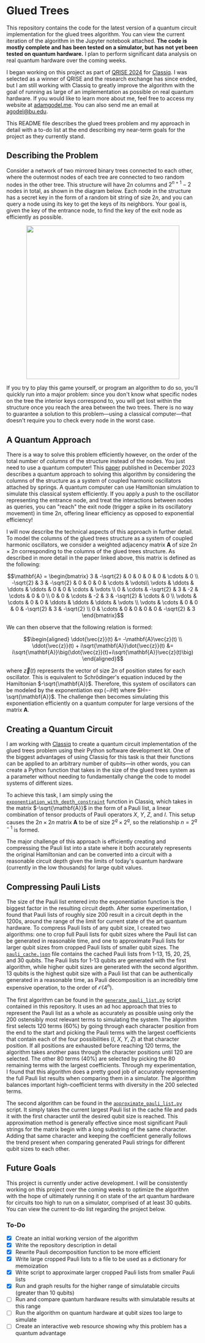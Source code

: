 # Glued Trees
This repository contains the code for the latest version of a quantum circuit implementation for the glued trees algorithm. You can view the current iteration of the algorithm in the Jupyter notebook attached. **The code is mostly complete and has been tested on a simulator, but has not yet been tested on quantum hardware.** I plan to perform significant data analysis on real quantum hardware over the coming weeks.

I began working on this project as part of [QRISE 2024](https://github.com/adam-godel/qrise2024-classiq-challenge) for [Classiq](https://github.com/Classiq). I was selected as a winner of QRISE and the research exchange has since ended, but I am still working with Classiq to greatly improve the algorithm with the goal of running as large of an implementation as possible on real quantum hardware. If you would like to learn more about me, feel free to access my website at [adamgodel.me](https://adamgodel.me/). You can also send me an email at agodel@bu.edu.

This README file describes the glued trees problem and my approach in detail with a to-do list at the end describing my near-term goals for the project as they currently stand.

## Describing the Problem
Consider a network of two mirrored binary trees connected to each other, where the outermost nodes of each tree are connected to two random nodes in the other tree. This structure will have $2n$ columns and $2^{n+1}-2$ nodes in total, as shown in the diagram below. Each node in the structure has a secret key in the form of a random bit string of size $2n$, and you can query a node using its key to get the keys of its neighbors. Your goal is, given the key of the entrance node, to find the key of the exit node as efficiently as possible.

<p align="center">
<img src="https://blogger.googleusercontent.com/img/b/R29vZ2xl/AVvXsEjoHV_EgsCy3f3fid2P29Lyq00CQtPBiV9cc2A2oL6RoX0W3oawha617NRm7a6J9fdUPG7z55MuHKnko5eDCRZ4tb6mVvFQ-twhlL3EjLKDHKHDw0-69-0ESWovOsDTbkAfDBUwRiYa0U8rfHeGOB_JwfcWIXQyJYnfmRjI5E7ygfZz-l5w1N4Kisle8WeV/s16000/image2.png" height="400">
</p>

If you try to play this game yourself, or program an algorithm to do so, you'll quickly run into a major problem: since you don't know what specific nodes on the tree the interior keys correspond to, you will get lost within the structure once you reach the area between the two trees. There is no way to guarantee a solution to this problem—using a classical computer—that doesn't require you to check every node in the worst case.

## A Quantum Approach
There is a way to solve this problem efficiently however, on the order of the total number of *columns* of the structure instead of the nodes. You just need to use a quantum computer! This [paper](https://journals.aps.org/prx/pdf/10.1103/PhysRevX.13.041041) published in December 2023 describes a quantum approach to solving this algorithm by considering the columns of the structure as a system of coupled harmonic oscillators attached by springs. A quantum computer can use Hamiltonian simulation to simulate this classical system efficiently. If you apply a push to the oscillator representing the entrance node, and treat the interactions between nodes as queries, you can "reach" the exit node (trigger a spike in its oscillatory movement) in time $2n$, offering linear efficiency as opposed to exponential efficiency!

I will now describe the technical aspects of this approach in further detail. To model the columns of the glued trees structure as a system of coupled harmonic oscillators, we consider a weighted adjacency matrix $\mathbf{A}$ of size $2n \times 2n$ corresponding to the columns of the glued trees structure. As described in more detail in the paper linked above, this matrix is defined as the following: 
```math
\mathbf{A} = \begin{bmatrix}
3 & -\sqrt{2} & 0 & 0 & 0 & 0 & \cdots & 0 \\
-\sqrt{2} & 3 & -\sqrt{2} & 0 & 0 & 0 & \cdots & \vdots\\
\vdots & \ddots & \ddots & \ddots & 0 & 0 & \cdots & \vdots \\
0 & \cdots & -\sqrt{2} & 3 & -2 & \cdots & 0 & 0 \\
0 & 0 & \cdots & -2 & 3 & -\sqrt{2} & \cdots & 0 \\
\vdots & \cdots & 0 & 0 & \ddots & \ddots & \ddots & \vdots \\
\vdots & \cdots & 0 & 0 & 0 & -\sqrt{2} & 3 & -\sqrt{2} \\
0 & \cdots & 0 & 0 & 0 & 0 & -\sqrt{2} & 3
\end{bmatrix}
```
We can then observe that the following relation is formed:
```math
\begin{aligned}
\ddot{\vec{z}}(t) &= -\mathbf{A}\vec{z}(t) \\
\ddot{\vec{z}}(t) + i\sqrt{\mathbf{A}}\dot{\vec{z}}(t) &= i\sqrt{\mathbf{A}}\big(\dot{\vec{z}}(t)+i\sqrt{\mathbf{A}}\vec{z}(t)\big)
\end{aligned}
```
where $\vec{z}(t)$ represents the vector of size $2n$ of position states for each oscillator. This is equivalent to Schrödinger's equation induced by the Hamiltonian $-\sqrt{\mathbf{A}}$. Therefore, this system of oscillators can be modeled by the exponentiation $\exp(-iHt)$ where $H=-\sqrt{\mathbf{A}}$. The challenge then becomes simulating this exponentiation efficiently on a quantum computer for large versions of the matrix $\mathbf{A}$.

## Creating a Quantum Circuit
I am working with [Classiq](https://github.com/Classiq) to create a quantum circuit implementation of the glued trees problem using their Python software development kit. One of the biggest advantages of using Classiq for this task is that their functions can be applied to an arbitrary number of qubits—in other words, you can create a Python function that takes in the size of the glued trees system as a parameter without needing to fundamentally change the code to model systems of different sizes. 

To achieve this task, I am simply using the [`exponentiation_with_depth_constraint`](https://docs.classiq.io/latest/explore/functions/qmod_library_reference/qmod_core_library/hamiltonian_evolution/exponentiation/exponentiation/) function in Classiq, which takes in the matrix $-\sqrt{\mathbf{A}}$ in the form of a Pauli list, a linear combination of tensor products of Pauli operators $X$, $Y$, $Z$, and $I$. This setup causes the $2n \times 2n$ matrix $\mathbf{A}$ to be of size $2^q \times 2^q$, so the relationship $n=2^{q-1}$ is formed. 

The major challenge of this approach is efficiently creating and compressing the Pauli list into a state where it both accurately represents the original Hamiltonian and can be converted into a circuit with a reasonable circuit depth given the limits of today's quantum hardware (currently in the low thousands) for large qubit values.

## Compressing Pauli Lists
The size of the Pauli list entered into the exponentiation function is the biggest factor in the resulting circuit depth. After some experimentation, I found that Pauli lists of roughly size 200 result in a circuit depth in the 1200s, around the range of the limit for current state of the art quantum hardware. To compress Pauli lists of any qubit size, I created two algorithms: one to crop full Pauli lists for qubit sizes where the Pauli list can be generated in reasonable time, and one to approximate Pauli lists for larger qubit sizes from cropped Pauli lists of smaller qubit sizes. The [`pauli_cache.json`](https://github.com/adam-godel/glued-trees/blob/main/pauli_cache.json) file contains the cached Pauli lists from 1-13, 15, 20, 25, and 30 qubits. The Pauli lists for 1-13 qubits are generated with the first algorithm, while higher qubit sizes are generated with the second algorithm. 13 qubits is the highest qubit size with a Pauli list that can be authentically generated in a reasonable time, as Pauli decomposition is an incredibly time expensive operation, to the order of $\mathcal{O}(4^n)$.

The first algorithm can be found in the [`generate_pauli_list.py`](https://github.com/adam-godel/glued-trees/blob/main/generate_pauli_list.py) script contained in this repository. It uses an ad hoc approach that tries to represent the Pauli list as a whole as accurately as possible using only the 200 ostensibly most relevant terms to simulating the system. The algorithm first selects 120 terms (60%) by going through each character position from the end to the start and picking the Pauli terms with the largest coefficients that contain each of the four possibilities ($I$, $X$, $Y$, $Z$) at that character position. If all positions are exhausted before reaching 120 terms, the algorithm takes another pass through the character positions until 120 are selected. The other 80 terms (40%) are selected by picking the 80 remaining terms with the largest coefficients. Through my experimentation, I found that this algorithm does a pretty good job of accurately representing the full Pauli list results when comparing them in a simulator. The algorithm balances important high-coefficient terms with diversity in the 200 selected terms.

The second algorithm can be found in the [`approximate_pauli_list.py`](https://github.com/adam-godel/glued-trees/blob/main/approximate_pauli_list.py) script. It simply takes the current largest Pauli list in the cache file and pads it with the first character until the desired qubit size is reached. This approximation method is generally effective since most significant Pauli strings for the matrix begin with a long substring of the same character. Adding that same character and keeping the coefficient generally follows the trend present when comparing generated Pauli strings for different qubit sizes to each other.

## Future Goals
This project is currently under active development. I will be consistently working on this project over the coming weeks to optimize the algorithm with the hope of ultimately running it on state of the art quantum hardware for circuits too high to run on a simulator, comprised of at least 30 qubits. You can view the current to-do list regarding the project below.
### To-Do
- [X] Create an initial working version of the algorithm
- [X] Write the repository description in detail
- [X] Rewrite Pauli decomposition function to be more efficient
- [X] Write large cropped Pauli lists to a file to be used as a dictionary for memoization
- [X] Write script to approximate larger cropped Pauli lists from smaller Pauli lists
- [X] Run and graph results for the higher range of simulatable circuits (greater than 10 qubits)
- [ ] Run and compare quantum hardware results with simulatable results at this range
- [ ] Run the algorithm on quantum hardware at qubit sizes too large to simulate
- [ ] Create an interactive web resource showing why this problem has a quantum advantage
